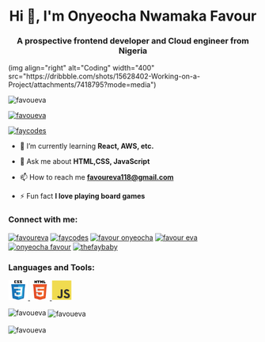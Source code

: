 <h1 align="center">Hi 👋, I'm Onyeocha Nwamaka Favour</h1>
<h3 align="center">A prospective frontend developer and Cloud engineer from Nigeria</h3>
(img align="right" alt="Coding" width="400" src="https://dribbble.com/shots/15628402-Working-on-a-Project/attachments/7418795?mode=media")

<p align="left"> <img src="https://komarev.com/ghpvc/?username=favoueva&label=Profile%20views&color=0e75b6&style=flat" alt="favoueva" /> </p>

<p align="left"> <a href="https://github.com/ryo-ma/github-profile-trophy"><img src="https://github-profile-trophy.vercel.app/?username=favoueva" alt="favoueva" /></a> </p>

<p align="left"> <a href="https://twitter.com/faycodes" target="blank"><img src="https://img.shields.io/twitter/follow/faycodes?logo=twitter&style=for-the-badge" alt="faycodes" /></a> </p>

- 🌱 I’m currently learning **React, AWS, etc.**

- 💬 Ask me about **HTML,CSS, JavaScript**

- 📫 How to reach me **favoureva118@gmail.com**

- ⚡ Fun fact **I love playing board games**

<h3 align="left">Connect with me:</h3>
<p align="left">
<a href="https://codepen.io/favoureva" target="blank"><img align="center" src="https://raw.githubusercontent.com/rahuldkjain/github-profile-readme-generator/master/src/images/icons/Social/codepen.svg" alt="favoureva" height="30" width="40" /></a>
<a href="https://twitter.com/faycodes" target="blank"><img align="center" src="https://raw.githubusercontent.com/rahuldkjain/github-profile-readme-generator/master/src/images/icons/Social/twitter.svg" alt="faycodes" height="30" width="40" /></a>
<a href="https://linkedin.com/in/favour onyeocha" target="blank"><img align="center" src="https://raw.githubusercontent.com/rahuldkjain/github-profile-readme-generator/master/src/images/icons/Social/linked-in-alt.svg" alt="favour onyeocha" height="30" width="40" /></a>
<a href="https://stackoverflow.com/users/favour eva" target="blank"><img align="center" src="https://raw.githubusercontent.com/rahuldkjain/github-profile-readme-generator/master/src/images/icons/Social/stack-overflow.svg" alt="favour eva" height="30" width="40" /></a>
<a href="https://fb.com/onyeocha favour" target="blank"><img align="center" src="https://raw.githubusercontent.com/rahuldkjain/github-profile-readme-generator/master/src/images/icons/Social/facebook.svg" alt="onyeocha favour" height="30" width="40" /></a>
<a href="https://instagram.com/thefaybaby" target="blank"><img align="center" src="https://raw.githubusercontent.com/rahuldkjain/github-profile-readme-generator/master/src/images/icons/Social/instagram.svg" alt="thefaybaby" height="30" width="40" /></a>
</p>

<h3 align="left">Languages and Tools:</h3>
<p align="left"> <a href="https://www.w3schools.com/css/" target="_blank" rel="noreferrer"> <img src="https://raw.githubusercontent.com/devicons/devicon/master/icons/css3/css3-original-wordmark.svg" alt="css3" width="40" height="40"/> </a> <a href="https://www.w3.org/html/" target="_blank" rel="noreferrer"> <img src="https://raw.githubusercontent.com/devicons/devicon/master/icons/html5/html5-original-wordmark.svg" alt="html5" width="40" height="40"/> </a> <a href="https://developer.mozilla.org/en-US/docs/Web/JavaScript" target="_blank" rel="noreferrer"> <img src="https://raw.githubusercontent.com/devicons/devicon/master/icons/javascript/javascript-original.svg" alt="javascript" width="40" height="40"/> </a> </p>

<p><img align="left" src="https://github-readme-stats.vercel.app/api/top-langs?username=favoueva&show_icons=true&locale=en&layout=compact" alt="favoueva" /></p>

<p>&nbsp;<img align="center" src="https://github-readme-stats.vercel.app/api?username=favoueva&show_icons=true&locale=en" alt="favoueva" /></p>

<p><img align="center" src="https://github-readme-streak-stats.herokuapp.com/?user=favoueva&" alt="favoueva" /></p>
